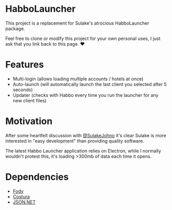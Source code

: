﻿# HabboLauncher
This project is a replacement for Sulake's atrocious HabboLauncher package.

Feel free to clone or modify this project for your own personal uses, I just ask that you link back to this page. :heart:

# Features
- Multi-login (allows loading multiple accounts / hotels at once)
- Auto-launch (will automatically launch the last client you selected after 5 seconds)
- Updater (checks with Habbo every time you run the launcher for any new client files)

# Motivation
After some heartfelt discussion with [@SulakeJohno](https://twitter.com/SulakeJohno/status/1382214370298564608) it's clear Sulake is more interested in "easy development" than providing quality software.

The latest Habbo Launcher application relies on Electron, while I normally wouldn't protest this, it's loading >300mb of data each time it opens.

# Dependencies
- [Fody](https://github.com/Fody/Home)
- [Costura](https://github.com/Fody/Costura)
- [JSON.NET](https://www.newtonsoft.com/json)